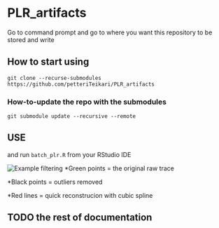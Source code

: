 # PLR_artifacts

Go to command prompt and go to where you want this repository to be stored and write

## How to start using

`git clone --recurse-submodules https://github.com/petteriTeikari/PLR_artifacts`

### How-to-update the repo with the submodules

`git submodule update --recursive --remote`
 
## USE

 and run `batch_plr.R` from your RStudio IDE
 
 ![Example filtering](https://github.com/petteriTeikari/filterPLR/blob/master/images/pupil_filtering.png "Example filtering")
 *Green points = the original raw trace
 
 *Black points = outliers removed
 
 *Red lines = quick reconstrucion with cubic spline

## TODO the rest of documentation
